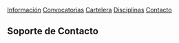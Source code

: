 [Información](Informacion.md) [Convocatorias](Convocatorias.md) [Cartelera](Cartelera.md) [Disciplinas](Disciplinas.msd) [Contacto](Contacto.md)

## Soporte de Contacto


